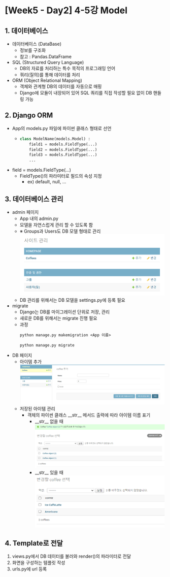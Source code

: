 # [Week5 - Day2] 4-5강 Model

## 1. 데이터베이스
  - 데이터베이스 (DataBase)
    - 정보를 구조화
    - 참고 : Pandas.DataFrame
  - SQL (Structured Query Language)
    - DB의 자료를 처리하는 특수 목적의 프로그래밍 언어
    - 쿼리(질의)를 통해 데이터를 처리
  - ORM (Object Relational Mapping)
    - 객체와 관계형 DB의 데이터를 자동으로 매핑
    - Django에 모듈이 내장되어 있어 SQL 쿼리를 직접 작성할 필요 없이 DB 핸들링 가능

## 2. Django ORM
  - App의 models&#46;py 파일에 파이썬 클래스 형태로 선언
    - ``` python
      class ModelName(models.Model) :
          field1 = models.FieldType(...)
          field2 = models.FieldType(...)
          field3 = models.FieldType(...)
          ...
      ```
  - field = models.FieldType(...)
    - FieldType()의 파라미터로 필드의 속성 지정
      - ex) default, null, ...

## 3. 데이터베이스 관리
  - admin 페이지
    - App 내의 admin&#46;py
    - 모델을 자연스럽게 관리 할 수 있도록 함
    - ※ Groups과 Users도 DB 모델 형태로 관리
      ![image](images/1.png)
    - DB 관리를 위해서는 DB 모델을 settings&#46;py에 등록 필요
  - migrate
    - Django는 DB를 마이그레이션 단위로 저장, 관리
    - 새로운 DB를 위해서는 migrate 진행 필요
    - 과정
      ```
      python manage.py makemigration <App 이름>
      
      python manage.py migrate
      ```
  - DB 페이지
    - 아이템 추가
      ![image](images/2.png)
    - 저장된 아이템 관리
      - 객체의 파이썬 클래스 \_\_str__ 메서드 출력에 따라 아이템 이름 표기
        - \_\_str__ 없을 때
          ![image](images/3.png)
        - \_\_str__ 있을 때
          ![image](images/4.png)

## 4. Template로 전달
  1. views&#46;py에서 DB 데이터를 불러와 render()의 파라미터로 전달
  2. 화면을 구성하는 템플릿 작성
  3. urls&#46;py에 url 등록
    